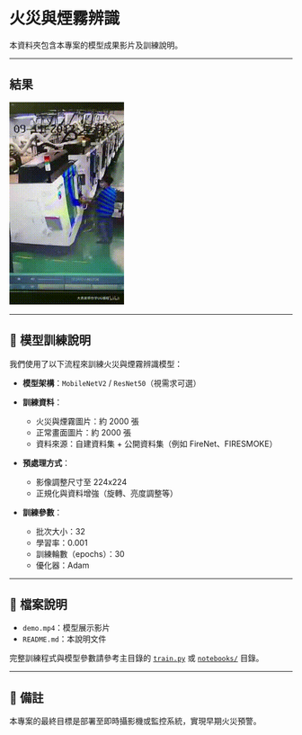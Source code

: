 # 火災與煙霧辨識

本資料夾包含本專案的模型成果影片及訓練說明。

---

## 結果

![模型展示](https://github.com/smalld14/computer-vision-project/blob/main/fire%20smoke/video/Work%20accident%20%20CNC%20machine%20catches%20fire720p%201%2C%20WEFIRE.gif)

---

## 🧠 模型訓練說明

我們使用了以下流程來訓練火災與煙霧辨識模型：

- **模型架構**：`MobileNetV2` / `ResNet50`（視需求可選）
- **訓練資料**：
  - 火災與煙霧圖片：約 2000 張
  - 正常畫面圖片：約 2000 張
  - 資料來源：自建資料集 + 公開資料集（例如 FireNet、FIRESMOKE）
- **預處理方式**：
  - 影像調整尺寸至 224x224
  - 正規化與資料增強（旋轉、亮度調整等）

- **訓練參數**：
  - 批次大小：32
  - 學習率：0.001
  - 訓練輪數（epochs）：30
  - 優化器：Adam

---

## 📁 檔案說明

- `demo.mp4`：模型展示影片
- `README.md`：本說明文件

完整訓練程式與模型參數請參考主目錄的 [`train.py`](../train.py) 或 [`notebooks/`](../notebooks/) 目錄。

---

## 📌 備註

本專案的最終目標是部署至即時攝影機或監控系統，實現早期火災預警。

